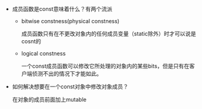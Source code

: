 * 成员函数是const意味着什么？有两个流派
  * bitwise constness(physical constness)

    成员函数只有在不更改对象内的任何成员变量（static除外）时才可以说是cosnt的

  * logical constness

    一个const成员函数可以修改它所处理的对象内的某些bits，但是只有在客户端侦测不出的情况下才能如此。

* 如何解决想要在一个const对象中修改对象成员？

    在对象的成员前面加上mutable